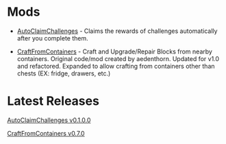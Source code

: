 # Mods

  - [AutoClaimChallenges](https://github.com/unv-annihilator/7D2D_Mods/tree/master/AutoClaimChallenges) - Claims the rewards of challenges automatically after you complete them.

  - [CraftFromContainers](https://github.com/unv-annihilator/7D2D_Mods/tree/master/CraftFromContainers) - Craft and Upgrade/Repair Blocks from nearby containers. Original code/mod created by aedenthorn. Updated for v1.0 and refactored. Expanded to allow crafting from containers other than chests (EX: fridge, drawers, etc.)

# Latest Releases

[AutoClaimChallenges v0.1.0.0](https://github.com/unv-annihilator/7D2D_Mods/releases/tag/AutoClaimChallenges_v0.1.0.0)

[CraftFromContainers v0.7.0](https://github.com/unv-annihilator/7D2D_Mods/releases/tag/CraftFromContainers_v0.7.0)
